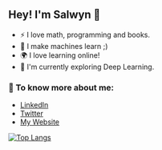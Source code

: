 ## Hey! I'm Salwyn 👋
- ⚡ I love math, programming and books.
- 🤖 I make machines learn ;)
- 🌍 I love learning online!
- 🔭 I'm currently exploring Deep Learning.

### 💬 To know more about me:
- [LinkedIn](https://www.linkedin.com/in/salwyn-mathew-4579381b7/)
- [Twitter](https://twitter.com/salwinator_)
- [My Website](https://salwyn.me/)

[![Top Langs](https://github-readme-stats.vercel.app/api/top-langs/?username=Salwyn13&layout=compact)](https://github.com/Salwyn13/github-readme-stats)
